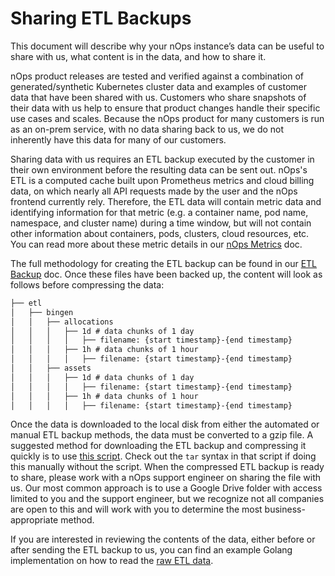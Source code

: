 # Sharing ETL Backups

This document will describe why your nOps instance’s data can be useful to share with us, what content is in the data, and how to share it.

nOps product releases are tested and verified against a combination of generated/synthetic Kubernetes cluster data and examples of customer data that have been shared with us. Customers who share snapshots of their data with us help to ensure that product changes handle their specific use cases and scales. Because the nOps product for many customers is run as an on-prem service, with no data sharing back to us, we do not inherently have this data for many of our customers.

Sharing data with us requires an ETL backup executed by the customer in their own environment before the resulting data can be sent out. nOps's ETL is a computed cache built upon Prometheus metrics and cloud billing data, on which nearly all API requests made by the user and the nOps frontend currently rely. Therefore, the ETL data will contain metric data and identifying information for that metric (e.g. a container name, pod name, namespace, and cluster name) during a time window, but will not contain other information about containers, pods, clusters, cloud resources, etc. You can read more about these metric details in our [nOps Metrics](/architecture/user-metrics.md) doc.

The full methodology for creating the ETL backup can be found in our [ETL Backup](etl-backup.md) doc. Once these files have been backed up, the content will look as follows before compressing the data:

```txt
├── etl
│   ├── bingen
│   │   ├── allocations
│   │   │   ├── 1d # data chunks of 1 day
│   │   │   │   ├── filename: {start timestamp}-{end timestamp}
│   │   │   ├── 1h # data chunks of 1 hour
│   │   │   │   ├── filename: {start timestamp}-{end timestamp}
│   │   ├── assets
│   │   │   ├── 1d # data chunks of 1 day
│   │   │   │   ├── filename: {start timestamp}-{end timestamp}
│   │   │   ├── 1h # data chunks of 1 hour
│   │   │   │   ├── filename: {start timestamp}-{end timestamp}
```

Once the data is downloaded to the local disk from either the automated or manual ETL backup methods, the data must be converted to a gzip file. A suggested method for downloading the ETL backup and compressing it quickly is to use [this script](https://github.com/nOps/etl-backup/blob/main/download-etl.sh). Check out the `tar` syntax in that script if doing this manually without the script. When the compressed ETL backup is ready to share, please work with a nOps support engineer on sharing the file with us. Our most common approach is to use a Google Drive folder with access limited to you and the support engineer, but we recognize not all companies are open to this and will work with you to determine the most business-appropriate method.

If you are interested in reviewing the contents of the data, either before or after sending the ETL backup to us, you can find an example Golang implementation on how to read the [raw ETL data](https://github.com/nOps/etl-backup#run-etl-from-backed-up-data).
